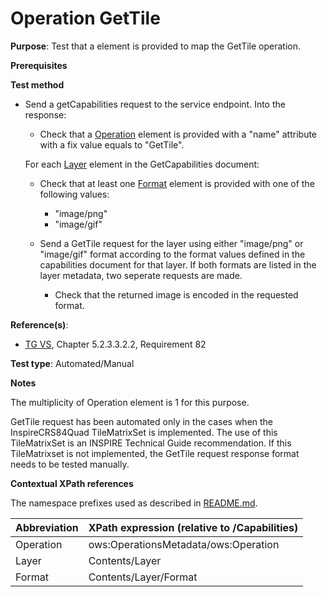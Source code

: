 # Operation GetTile

**Purpose**: Test that a element is provided to map the GetTile operation.

**Prerequisites**

**Test method**

* Send a getCapabilities request to the service endpoint. Into the response:

    * Check that a [Operation](#operation) element is provided with a "name" attribute with a fix value equals to "GetTile".

    For each [Layer](#layer) element in the GetCapabilities document:

    * Check that at least one [Format](#format) element is provided with one of the following values:
      * "image/png"
      * "image/gif"

    * Send a GetTile request for the layer using either "image/png" or "image/gif" format according to the format values defined in the capabilities document for that layer. If both formats are listed in the layer metadata, two seperate requests are made.

      * Check that the returned image is encoded in the requested format.

**Reference(s)**:
* [TG VS](./README.md#ref_TG_VS), Chapter 5.2.3.3.2.2, Requirement 82

**Test type**: Automated/Manual

**Notes**

The multiplicity of Operation element is 1 for this purpose.

GetTile request has been automated only in the cases when the InspireCRS84Quad TileMatrixSet is implemented. The use of this TileMatrixSet is an INSPIRE Technical Guide recommendation. If this TileMatrixset is not implemented, the GetTile request response format needs to be tested manually.

**Contextual XPath references**

The namespace prefixes used as described in [README.md](./README.md#namespaces).

Abbreviation                                               |  XPath expression (relative to /Capabilities)
---------------------------------------------------------- | -------------------------------------------------------------------------
Operation <a name="operation"></a> | ows:OperationsMetadata/ows:Operation
Layer <a name="layer"></a> | Contents/Layer
Format <a name="format"></a> | Contents/Layer/Format